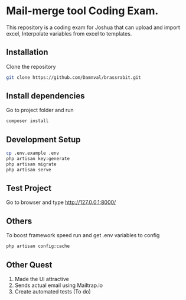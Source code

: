 # Mail-merge tool Coding Exam.

This repository is a coding exam for Joshua that can upload and import excel, Interpolate variables from excel to templates.

## Installation

Clone the repository 

```bash
git clone https://github.com/Damnval/brassrabit.git
```

## Install dependencies

Go to project folder and run 

```bash
composer install
```

## Development Setup

```bash
cp .env.example .env
php artisan key:generate
php artisan migrate
php artisan serve
```

## Test Project

Go to browser and type http://127.0.0.1:8000/

## Others

To boost framework speed run and get .env variables to config

```bash
php artisan config:cache
```

## Other Quest

1. Made the UI attractive
2. Sends actual email using Mailtrap.io
2. Create automated tests (To do)


